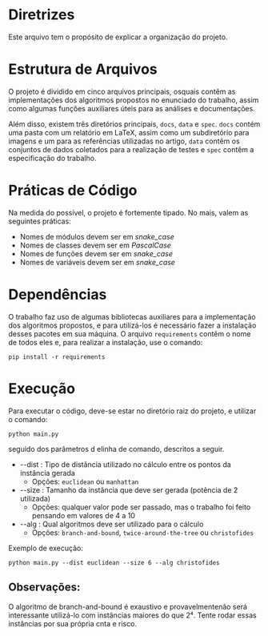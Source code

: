 # Diretrizes

Este arquivo tem o propósito de explicar a organização do projeto.

# Estrutura de Arquivos

O projeto é dividido em cinco arquivos principais, osquais contêm as implementações dos algoritmos propostos no enunciado do trabalho, assim como algumas funções auxiliares úteis para as análises e documentações.

Além disso, existem três diretórios principais, `docs`, `data` e `spec`. `docs` contém uma pasta com um relatório em LaTeX, assim como um subdiretório para imagens e um para as referências utilizadas no artigo, `data` contêm os conjuntos de dados coletados para a realização de testes e `spec` contêm a especificação do trabalho.

# Práticas de Código

Na medida do possível, o projeto é fortemente tipado. No mais, valem as seguintes práticas:

- Nomes de módulos devem ser em *snake_case* 
- Nomes de classes devem ser em *PascalCase*
- Nomes de funções devem ser em *snake_case*
- Nomes de variáveis devem ser em *snake_case*

# Dependências

O trabalho faz uso de algumas bibliotecas auxiliares para a implementação dos algoritmos propostos, e para utilizá-los é necessário fazer a instalação desses pacotes em sua máquina. O arquivo `requirements` contêm o nome de todos eles e, para realizar a instalação, use o comando:

`pip install -r requirements`

# Execução

Para executar o código, deve-se estar no diretório raiz do projeto, e utilizar o comando:

`python main.py`

seguido dos parâmetros d elinha de comando, descritos a seguir.

- --dist : Tipo de distância utilizado no cálculo entre os pontos da instância gerada
    - Opções: `euclidean` ou `manhattan`
- --size : Tamanho da instância que deve ser gerada (potência de 2 utilizada)
    - Opções: qualquer valor pode ser passado, mas o trabalho foi feito pensando em valores de 4 a 10
- --alg : Qual algoritmos deve ser utilizado para o cálculo
    - Opções: `branch-and-bound`, `twice-around-the-tree` ou `christofides`

Exemplo de execução:

`python main.py --dist euclidean --size 6 --alg christofides`

## Observações:

O algoritmo de branch-and-bound é exaustivo e provavelmentenão será interessante utilizá-lo com instâncias maiores do que 2⁴. Tente rodar essas instâncias por sua própria cnta e risco.

